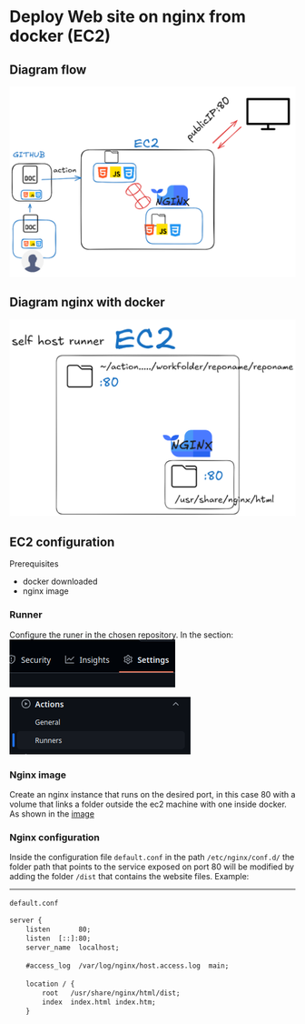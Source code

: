 # Deploy Web site on nginx from docker (EC2)

## Diagram flow

!["runner"](./public/use.png "self hosted")

## Diagram nginx with docker

!["runner"](./public/dockerec2.png "self hosted")

## EC2 configuration
Prerequisites
* docker downloaded
* nginx image

### Runner
Configure the runer in the chosen repository.
In the section:
!["settings"](./public/settings.png "settings" )



!["settings"](./public/runner.png "settings" )
### Nginx image
Create an nginx instance that runs on the desired port, in this case 80 with a volume that links a folder outside the ec2 machine with one inside docker. As shown in the [image](#diagram-nginx-with-docker)
### Nginx configuration
Inside the configuration file `default.conf` in the path `/etc/nginx/conf.d/` the folder path that points to the service exposed on port 80 will be modified by adding the folder `/dist` that contains the website files. Example:
___
`default.conf`
```
server {
    listen       80;
    listen  [::]:80;
    server_name  localhost;

    #access_log  /var/log/nginx/host.access.log  main;

    location / {
        root   /usr/share/nginx/html/dist;
        index  index.html index.htm;
    }
```